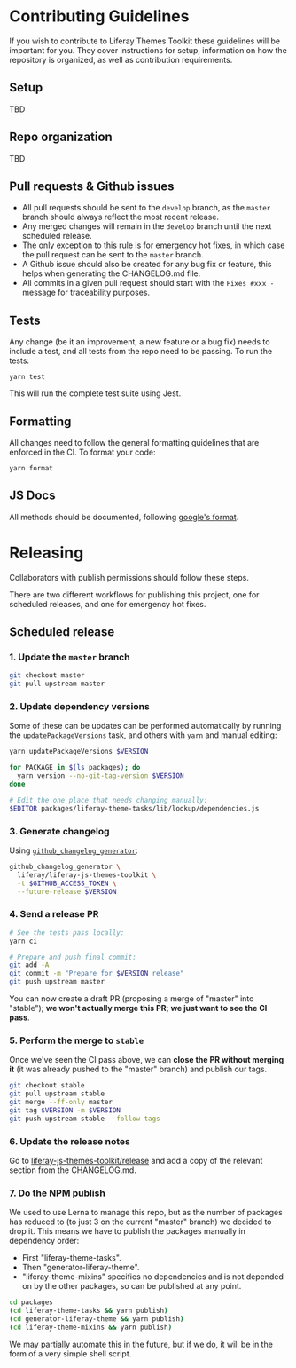# Contributing Guidelines

If you wish to contribute to Liferay Themes Toolkit these guidelines will be
important for you. They cover instructions for setup, information on how the
repository is organized, as well as contribution requirements.

## Setup

TBD

## Repo organization

TBD

## Pull requests & Github issues

-   All pull requests should be sent to the `develop` branch, as the `master`
    branch should always reflect the most recent release.
-   Any merged changes will remain in the `develop` branch until the next
    scheduled release.
-   The only exception to this rule is for emergency hot fixes, in which case the
    pull request can be sent to the `master` branch.
-   A Github issue should also be created for any bug fix or feature, this helps
    when generating the CHANGELOG.md file.
-   All commits in a given pull request should start with the `Fixes #xxx -`
    message for traceability purposes.

## Tests

Any change (be it an improvement, a new feature or a bug fix) needs to include
a test, and all tests from the repo need to be passing. To run the tests:

```
yarn test
```

This will run the complete test suite using Jest.

## Formatting

All changes need to follow the general formatting guidelines that are enforced
in the CI. To format your code:

```
yarn format
```

## JS Docs

All methods should be documented, following [google's format](https://github.com/google/closure-compiler/wiki/Annotating-JavaScript-for-the-Closure-Compiler).

# Releasing

Collaborators with publish permissions should follow these steps.

There are two different workflows for publishing this project, one for scheduled
releases, and one for emergency hot fixes.

## Scheduled release

### 1. Update the `master` branch

```sh
git checkout master
git pull upstream master
```

### 2. Update dependency versions

Some of these can be updates can be performed automatically by running the `updatePackageVersions` task, and others with `yarn` and manual editing:

```sh
yarn updatePackageVersions $VERSION

for PACKAGE in $(ls packages); do
  yarn version --no-git-tag-version $VERSION
done

# Edit the one place that needs changing manually:
$EDITOR packages/liferay-theme-tasks/lib/lookup/dependencies.js
```

### 3. Generate changelog

Using [`github_changelog_generator`](https://github.com/skywinder/github-changelog-generator):

```sh
github_changelog_generator \
  liferay/liferay-js-themes-toolkit \
  -t $GITHUB_ACCESS_TOKEN \
  --future-release $VERSION
```

### 4. Send a release PR

```sh
# See the tests pass locally:
yarn ci

# Prepare and push final commit:
git add -A
git commit -m "Prepare for $VERSION release"
git push upstream master
```

You can now create a draft PR (proposing a merge of "master" into "stable"); **we won't actually merge this PR; we just want to see the CI pass**.

### 5. Perform the merge to `stable`

Once we've seen the CI pass above, we can **close the PR without merging it** (it was already pushed to the "master" branch) and publish our tags.

```sh
git checkout stable
git pull upstream stable
git merge --ff-only master
git tag $VERSION -m $VERSION
git push upstream stable --follow-tags
```

### 6. Update the release notes

Go to [liferay-js-themes-toolkit/release](https://github.com/liferay/liferay-js-themes-toolkit/releases) and add a copy of the relevant section from the CHANGELOG.md.

### 7. Do the NPM publish

We used to use Lerna to manage this repo, but as the number of packages has reduced to (to just 3 on the current "master" branch) we decided to drop it. This means we have to publish the packages manually in dependency order:

- First "liferay-theme-tasks".
- Then "generator-liferay-theme".
- "liferay-theme-mixins" specifies no dependencies and is not depended on by the other packages, so can be published at any point.

```sh
cd packages
(cd liferay-theme-tasks && yarn publish)
(cd generator-liferay-theme && yarn publish)
(cd liferay-theme-mixins && yarn publish)
```

We may partially automate this in the future, but if we do, it will be in the form of a very simple shell script.
